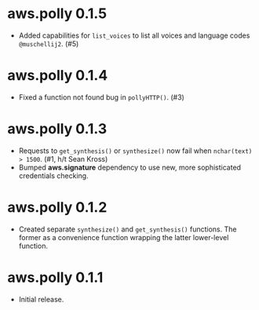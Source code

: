 # aws.polly 0.1.5

* Added capabilities for `list_voices` to list all voices and language codes `@muschellij2`. (#5)

# aws.polly 0.1.4

* Fixed a function not found bug in `pollyHTTP()`. (#3)

# aws.polly 0.1.3

* Requests to `get_synthesis()` or `synthesize()` now fail when `nchar(text) > 1500`. (#1, h/t Sean Kross)
* Bumped **aws.signature** dependency to use new, more sophisticated credentials checking.

# aws.polly 0.1.2

* Created separate `synthesize()` and `get_synthesis()` functions. The former as a convenience function wrapping the latter lower-level function.

# aws.polly 0.1.1

* Initial release.

